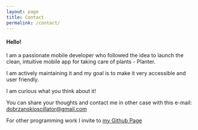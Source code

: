```yaml
---
layout: page
title: Contact
permalink: /contact/
---
```


<h4>Hello!</h4>
<p>
I am a passionate mobile developer who followed the idea to launch the clean, intuitive mobile app for taking care of plants - Planter.
</p>
<p>
I am actively maintaining it and my goal is to make it very accessible and user friendly.
</p>
<p>
I am curious what you think about it!
</p>
<p>
You can share your thoughts and contact me in other case with this e-mail: <a href="mailto:dobrzanskioscillator@gmail.com">dobrzanskioscillator@gmail.com</a>
</p>
<p>
For other programming work I invite to <a href='https://github.com/MichalDanielDobrzanski/'>my Github Page</a>
</p>